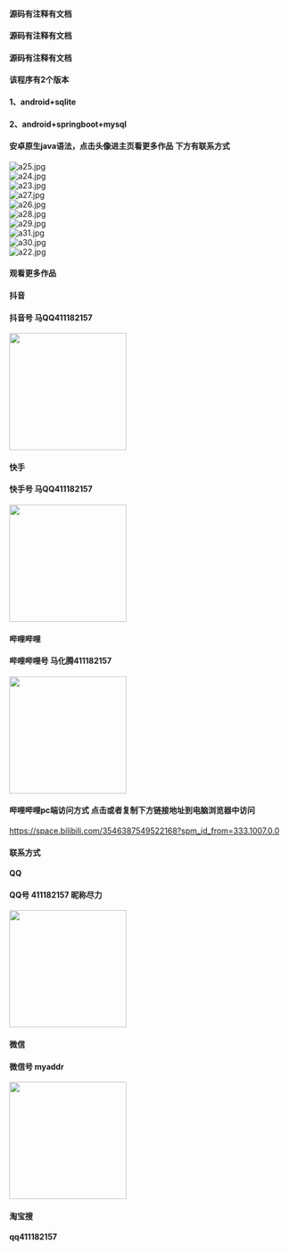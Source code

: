 #### 源码有注释有文档
#### 源码有注释有文档
#### 源码有注释有文档
#### 该程序有2个版本
#### 1、android+sqlite
#### 2、android+springboot+mysql
#### 安卓原生java语法，点击头像进主页看更多作品 下方有联系方式
 <img src='https://img.alicdn.com/imgextra/i4/1658540494/O1CN01SSWZX41FWIbXAVFlm_!!1658540494.jpg' alt='a25.jpg' /></br> 
 <img src='https://img.alicdn.com/imgextra/i1/1658540494/O1CN01jd88yB1FWIbNbBbXt_!!1658540494.jpg' alt='a24.jpg' /></br> 
 <img src='https://img.alicdn.com/imgextra/i3/1658540494/O1CN01c7mnM31FWIbS4KmlR_!!1658540494.jpg' alt='a23.jpg' /></br> 
 <img src='https://img.alicdn.com/imgextra/i2/1658540494/O1CN013UfNMs1FWIbVGtE7F_!!1658540494.jpg' alt='a27.jpg' /></br> 
 <img src='https://img.alicdn.com/imgextra/i2/1658540494/O1CN0129xWo51FWIbXJZ2d5_!!1658540494.jpg' alt='a26.jpg' /></br> 
 <img src='https://img.alicdn.com/imgextra/i2/1658540494/O1CN01CtR5eL1FWIbYSTTgg_!!1658540494.jpg' alt='a28.jpg' /></br> 
 <img src='https://img.alicdn.com/imgextra/i1/1658540494/O1CN010LjoIX1FWIbVGqoRW_!!1658540494.jpg' alt='a29.jpg' /></br> 
 <img src='https://img.alicdn.com/imgextra/i1/1658540494/O1CN01znIdH41FWIbVtJm6n_!!1658540494.jpg' alt='a31.jpg' /></br> 
 <img src='https://img.alicdn.com/imgextra/i2/1658540494/O1CN012xQBgU1FWIbZrggfR_!!1658540494.jpg' alt='a30.jpg' /></br> 
 <img src='https://img.alicdn.com/imgextra/i2/1658540494/O1CN01Dpp9gx1FWIbXJbWWP_!!1658540494.jpg' alt='a22.jpg' /></br>
#### 观看更多作品

#### 抖音
#### 抖音号  马QQ411182157
<img src="https://gitee.com/QQ411182157/mingpian/raw/master/douyin.png" width="210px">

#### 快手
#### 快手号  马QQ411182157

<img src="https://gitee.com/QQ411182157/mingpian/raw/master/kuaishou.jpg" width="210px">

#### 哔哩哔哩
#### 哔哩哔哩号  马化腾411182157

<img src="https://gitee.com/QQ411182157/mingpian/raw/master/bili.png" width="210px">

#### 哔哩哔哩pc端访问方式 点击或者复制下方链接地址到电脑浏览器中访问

https://space.bilibili.com/3546387549522168?spm_id_from=333.1007.0.0


#### 联系方式
#### QQ
#### QQ号 411182157 昵称尽力

<img src="https://gitee.com/QQ411182157/mingpian/raw/master/qq.jpg" width="210px">

#### 微信
#### 微信号 myaddr

<img src="https://gitee.com/QQ411182157/mingpian/raw/master/weixin.png" width="210px">


#### 淘宝搜
#### qq411182157
